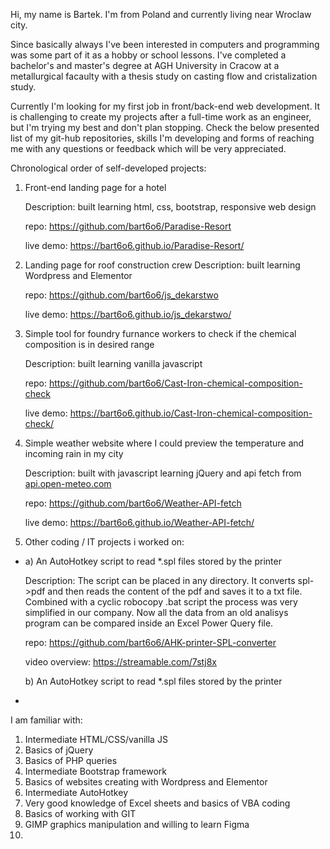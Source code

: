 Hi, my name is Bartek.
I'm from Poland and currently living near Wroclaw city.

Since basically always I've been interested in computers and programming was some part of it as a hobby or school lessons.
I've completed a bachelor's and master's degree at AGH University in Cracow at a metallurgical facaulty with a thesis study on casting flow and cristalization study.

Currently I'm looking for my first job in front/back-end web development.
It is challenging to create my projects after a full-time work as an engineer, but I'm trying my best and don't plan stopping.
Check the below presented list of my git-hub repositories, skills I'm developing and forms of reaching me with any questions or feedback which will be very appreciated.



Chronological order of self-developed projects:
1. Front-end landing page for a hotel
      
	Description: built learning html, css, bootstrap, responsive web design

	repo: https://github.com/bart6o6/Paradise-Resort
	
	live demo: https://bart6o6.github.io/Paradise-Resort/
      
	
2. Landing page for roof construction crew
	Description: built learning Wordpress and Elementor 
     
	repo: https://github.com/bart6o6/js_dekarstwo
      
	live demo: https://bart6o6.github.io/js_dekarstwo/
      
	
3. Simple tool for foundry furnance workers to check if the chemical composition is in desired range
     
	Description: built learning vanilla javascript
      
	repo: https://github.com/bart6o6/Cast-Iron-chemical-composition-check
      
	live demo: https://bart6o6.github.io/Cast-Iron-chemical-composition-check/


4. Simple weather website where I could preview the temperature and incoming rain in my city
      
	Description: built with javascript learning jQuery and api fetch from [api.open-meteo.com](https://api.open-meteo.com)
      
	repo: https://github.com/bart6o6/Weather-API-fetch
      
	live demo: https://bart6o6.github.io/Weather-API-fetch/

5. Other coding / IT projects i worked on:
	
-	a) An AutoHotkey script to read *.spl files stored by the printer
 
	Description: The script can be placed in any directory. It converts spl->pdf and then reads the content of the pdf and saves it to a txt file. 
	Combined with a cyclic robocopy .bat script the process was very simplified in our company. Now all the data from an old 				analisys program can be compared inside an Excel Power Query file.
	
	repo: https://github.com/bart6o6/AHK-printer-SPL-converter
	
	video overview: https://streamable.com/7stj8x
      
	b) An AutoHotkey script to read *.spl files stored by the printer
-


I am familiar with:

1. Intermediate HTML/CSS/vanilla JS
2. Basics of jQuery
3. Basics of PHP queries
4. Intermediate Bootstrap framework 
5. Basics of websites creating with Wordpress and Elementor
6. Intermediate AutoHotkey
7. Very good knowledge of Excel sheets and basics of VBA coding
8. Basics of working with GIT
9. GIMP graphics manipulation and willing to learn Figma
10. 

